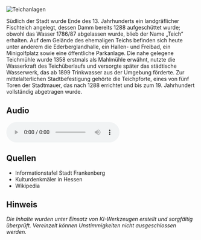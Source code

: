 ![Teichanlagen](./images/frankenberg/p2.jpg)

Südlich der Stadt wurde Ende des 13. Jahrhunderts ein landgräflicher Fischteich angelegt, dessen Damm bereits 1288 aufgeschüttet wurde; obwohl das Wasser 1786/87 abgelassen wurde, blieb der Name „Teich“ erhalten. Auf dem Gelände des ehemaligen Teichs befinden sich heute unter anderem die Ederberglandhalle, ein Hallen- und Freibad, ein Minigolfplatz sowie eine öffentliche Parkanlage. Die nahe gelegene Teichmühle wurde 1358 erstmals als Mahlmühle erwähnt, nutzte die Wasserkraft des Teichüberlaufs und versorgte später das städtische Wasserwerk, das ab 1899 Trinkwasser aus der Umgebung förderte. Zur mittelalterlichen Stadtbefestigung gehörte die Teichpforte, eines von fünf Toren der Stadtmauer, das nach 1288 errichtet und bis zum 19. Jahrhundert vollständig abgetragen wurde.

## Audio

<audio controls class="full-width-audio">
  <source src="locales/frankenberg/de/p2.mp3" type="audio/mpeg">
  Dein Browser unterstützt kein Audioelement.
</audio>

## Quellen

- Informationstafel Stadt Frankenberg
- Kulturdenkmäler in Hessen
- Wikipedia

## Hinweis

_Die Inhalte wurden unter Einsatz von KI-Werkzeugen erstellt und sorgfältig überprüft. Vereinzelt können Unstimmigkeiten nicht ausgeschlossen werden._